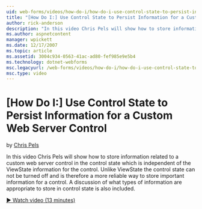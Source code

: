 ```yaml
---
uid: web-forms/videos/how-do-i/how-do-i-use-control-state-to-persist-information-for-a-custom-web-server-control
title: "[How Do I:] Use Control State to Persist Information for a Custom Web Server Control | Microsoft Docs"
author: rick-anderson
description: "In this video Chris Pels will show how to store information related to a custom web server control in the control state which is independent of the ViewState..."
ms.author: aspnetcontent
manager: wpickett
ms.date: 12/17/2007
ms.topic: article
ms.assetid: 3004c934-0563-41ac-ad80-fef985e9e5b4
ms.technology: dotnet-webforms
msc.legacyurl: /web-forms/videos/how-do-i/how-do-i-use-control-state-to-persist-information-for-a-custom-web-server-control
msc.type: video
---
```

[How Do I:] Use Control State to Persist Information for a Custom Web Server Control
====================
by [Chris Pels](https://twitter.com/chrispels)

In this video Chris Pels will show how to store information related to a custom web server control in the control state which is independent of the ViewState information for the control. Unlike ViewState the control state can not be turned off and is therefore a more reliable way to store important information for a control. A discussion of what types of information are appropriate to store in control state is also included.

[&#9654; Watch video (13 minutes)](https://channel9.msdn.com/Blogs/ASP-NET-Site-Videos/how-do-i-use-control-state-to-persist-information-for-a-custom-web-server-control)
